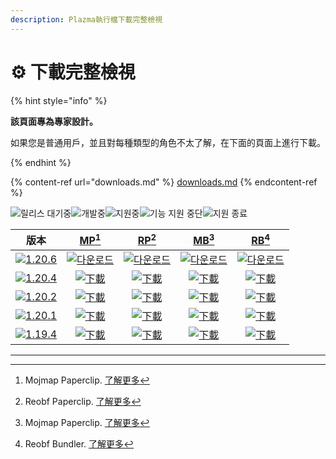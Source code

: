 ```yaml
---
description: Plazma執行檔下載完整檢視
---
```


# ⚙️ 下載完整檢視

{% hint style="info" %}

**該頁面專為專家設計。**

如果您是普通用戶，並且對每種類型的角色不太了解，在下面的頁面上進行下載。

{% endhint %}

{% content-ref url="downloads.md" %}
[downloads.md](downloads.md)
{% endcontent-ref %}

[wtr]: https://badge.plazmamc.org/0/릴리스%20대기중

![릴리스 대기중][wtr]![개발중](https://badge.plazmamc.org/1/개발중)![지원중](https://badge.plazmamc.org/2/지원중)![기능 지원 중단](https://badge.plazmamc.org/6/기능%20지원%20중단)![지원 종료](https://badge.plazmamc.org/4/지원%20종료)

|                                         版本                                        |                          [MP](#user-content-fn-1)[^1]                          |                          [RP](#user-content-fn-2)[^2]                          |                          [MB](#user-content-fn-3)[^3]                          |                          [RB](#user-content-fn-4)[^4]                          |
| :-------------------------------------------------------------------------------: | :----------------------------------------------------------------------------: | :----------------------------------------------------------------------------: | :----------------------------------------------------------------------------: | :----------------------------------------------------------------------------: |
| [![1.20.6](https://badge.plazmamc.org/1/1.20.6)](https://git.plazmamc.org/1.20.6) | [![다운로드](https://badge.plazmamc.org/1/다운로드)](https://dl.plazmamc.org/1.20.6/0) | [![다운로드](https://badge.plazmamc.org/1/다운로드)](https://dl.plazmamc.org/1.20.6/1) | [![다운로드](https://badge.plazmamc.org/1/다운로드)](https://dl.plazmamc.org/1.20.6/2) | [![다운로드](https://badge.plazmamc.org/1/다운로드)](https://dl.plazmamc.org/1.20.6/3) |
| [![1.20.4](https://badge.plazmamc.org/2/1.20.4)](https://git.plazmamc.org/1.20.4) |   [![下載](https://badge.plazmamc.org/1/下載)](https://dl.plazmamc.org/1.20.4/0)   |   [![下載](https://badge.plazmamc.org/1/下載)](https://dl.plazmamc.org/1.20.4/1)   |   [![下載](https://badge.plazmamc.org/1/下載)](https://dl.plazmamc.org/1.20.4/2)   |   [![下載](https://badge.plazmamc.org/1/下載)](https://dl.plazmamc.org/1.20.4/3)   |
| [![1.20.2](https://badge.plazmamc.org/6/1.20.2)](https://git.plazmamc.org/1.20.2) |   [![下載](https://badge.plazmamc.org/1/下載)](https://dl.plazmamc.org/1.20.2/0)   |   [![下載](https://badge.plazmamc.org/1/下載)](https://dl.plazmamc.org/1.20.2/1)   |   [![下載](https://badge.plazmamc.org/1/下載)](https://dl.plazmamc.org/1.20.2/2)   |   [![下載](https://badge.plazmamc.org/1/下載)](https://dl.plazmamc.org/1.20.2/3)   |
| [![1.20.1](https://badge.plazmamc.org/4/1.20.1)](https://git.plazmamc.org/1.20.1) |   [![下載](https://badge.plazmamc.org/1/下載)](https://dl.plazmamc.org/1.20.1/0)   |   [![下載](https://badge.plazmamc.org/1/下載)](https://dl.plazmamc.org/1.20.1/1)   |   [![下載](https://badge.plazmamc.org/1/下載)](https://dl.plazmamc.org/1.20.1/2)   |   [![下載](https://badge.plazmamc.org/1/下載)](https://dl.plazmamc.org/1.20.1/3)   |
| [![1.19.4](https://badge.plazmamc.org/4/1.19.4)](https://git.plazmamc.org/1.19.4) |   [![下載](https://badge.plazmamc.org/1/下載)](https://dl.plazmamc.org/1.19.4/0)   |   [![下載](https://badge.plazmamc.org/1/下載)](https://dl.plazmamc.org/1.19.4/1)   |   [![下載](https://badge.plazmamc.org/1/下載)](https://dl.plazmamc.org/1.19.4/2)   |   [![下載](https://badge.plazmamc.org/1/下載)](https://dl.plazmamc.org/1.19.4/3)   |

***

[^1]: Mojmap Paperclip. [了解更多](../administration/getting-started#id-2)

[^2]: Reobf Paperclip. [了解更多](../administration/getting-started#id-2)

[^3]: Mojmap Paperclip. [了解更多](../administration/getting-started#id-2)

[^4]: Reobf Bundler. [了解更多](../administration/getting-started#id-2)
